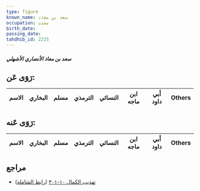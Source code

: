 ```yaml
---
type: figure
known_name: سعد بن معاذ
occupation: محدث
birth_date:
passing_date:
tahdhib_id: 2225
---
```

##### سعد بن معاذ الأنصاري الأشهلي

## رَوَى عَن:
| الاسم | البخاري | مسلم | الترمذي | النسائي | ابن ماجه | أبي داود | Others |
| ----- | ------- | ---- | ------- | ------- | -------- | -------- | ------ |
## رَوَى عَنه:
| الاسم | البخاري | مسلم | الترمذي | النسائي | ابن ماجه | أبي داود | Others |
| ----- | ------- | ---- | ------- | ------- | -------- | -------- | ------ |
## مراجع
- [تهذيب الكمال ١٠-٣٠١](obsidian://open?vault=Tahdhib-al-Kamal&file=Figures/٢٢٢٥-سعد%20بن%20معاذ%20الأنصاري%20الأشهلي) ([رابط الشاملة](https://shamela.ws/book/3722/5073))